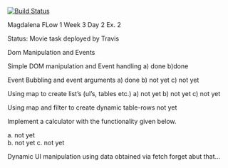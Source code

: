 [![Build Status](https://travis-ci.com/kasarama/SP3-REST-JPA-TEST-CI.svg?branch=master)](https://travis-ci.com/kasarama/SP3-REST-JPA-TEST-CI)

Magdalena
FLow 1 Week 3 Day 2 Ex. 2

Status: 
Movie task deployed by Travis

Dom Manipulation and Events

Simple DOM manipulation and Event handling
a) done
b)done

Event Bubbling and event arguments
a) done 
b) not yet
c) not yet

Using map to create list’s (ul’s, tables etc.)
a) not yet
b) not yet
c) not yet

Using map and filter to create dynamic table-rows
not yet

Implement a calculator with the functionality given below.

a. not yet  
b. not yet
c. not yet

Dynamic UI manipulation using data obtained via fetch
forget abut that...